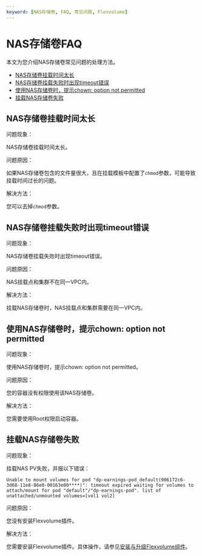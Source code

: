 ```yaml
---
keyword: [NAS存储卷, FAQ, 常见问题, Flexvolume]
---
```


# NAS存储卷FAQ

本文为您介绍NAS存储卷常见问题的处理方法。

-   [NAS存储卷挂载时间太长](#section_td0_7vk_92o)
-   [NAS存储卷挂载失败时出现timeout错误](#section_n33_3bc_3jb)
-   [使用NAS存储卷时，提示chown: option not permitted](#section_vxc_7oy_i24)
-   [挂载NAS存储卷失败](#section_f1w_yob_goz)

## NAS存储卷挂载时间太长

问题现象：

NAS存储卷挂载时间太长。

问题原因：

如果NAS存储卷包含的文件量很大，且在挂载模板中配置了`chmod`参数，可能导致挂载时间过长的问题。

解决方法：

您可以去掉`chmod`参数。

## NAS存储卷挂载失败时出现timeout错误

问题现象：

NAS存储卷挂载失败时出现timeout错误。

问题原因：

NAS挂载点和集群不在同一VPC内。

解决方法：

挂载NAS存储卷时，NAS挂载点和集群需要在同一VPC内。

## 使用NAS存储卷时，提示chown: option not permitted

问题现象：

使用NAS存储卷时，提示chown: option not permitted。

问题原因：

您的容器没有权限使用该NAS存储卷。

解决方法：

您需要使用Root权限启动容器。

## 挂载NAS存储卷失败

问题现象：

挂载NAS PV失败，并报以下错误：

```
Unable to mount volumes for pod "dp-earnings-pod_default(906172c6-3d68-11e8-86e0-00163e00****)": timeout expired waiting for volumes to attach/mount for pod "default"/"dp-earnings-pod". list of unattached/unmounted volumes=[vol1 vol2]
```

问题原因：

您没有安装Flexvolume插件。

解决方法：

您需要安装Flexvolume插件。具体操作，请参见[安装与升级Flexvolume组件](/cn.zh-CN/Kubernetes集群用户指南/存储-Flexvolume/安装与升级Flexvolume组件.md)。

